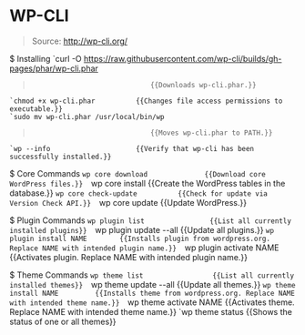 # WP-CLI

> Source: http://wp-cli.org/

$ Installing
    `curl -O https://raw.githubusercontent.com/wp-cli/builds/gh-pages/phar/wp-cli.phar
>                                  {{Downloads wp-cli.phar.}} 
    `chmod +x wp-cli.phar          {{Changes file access permissions to executable.}} 
    `sudo mv wp-cli.phar /usr/local/bin/wp
>                                  {{Moves wp-cli.phar to PATH.}} 
    `wp --info                     {{Verify that wp-cli has been successfully installed.}} 

$ Core Commands
    `wp core download              {{Download core WordPress files.}} 
    `wp core install               {{Create the WordPress tables in the database.}} 
    `wp core check-update          {{Check for update via Version Check API.}} 
    `wp core update                {{Update WordPress.}} 

$ Plugin Commands
    `wp plugin list                {{List all currently installed plugins}} 
    `wp plugin update --all        {{Update all plugins.}} 
    `wp plugin install NAME        {{Installs plugin from wordpress.org. Replace NAME with intended plugin name.}} 
    `wp plugin activate NAME       {{Activates plugin. Replace NAME with intended plugin name.}} 

$ Theme Commands
    `wp theme list                 {{List all currently installed themes}} 
    `wp theme update --all         {{Update all themes.}} 
    `wp theme install NAME         {{Installs theme from wordpress.org. Replace NAME with intended theme name.}} 
    `wp theme activate NAME        {{Activates theme. Replace NAME with intended theme name.}} 
    `wp theme status               {{Shows the status of one or all themes}} 

